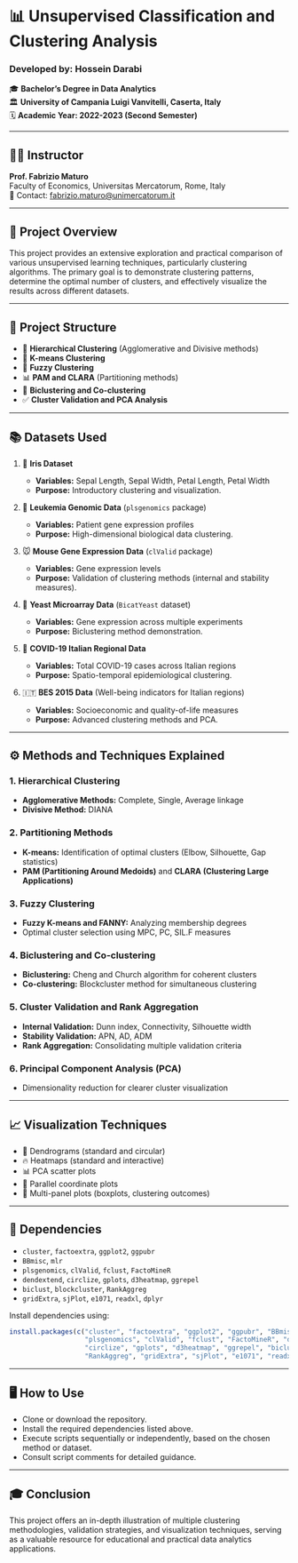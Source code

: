 # 📊 Unsupervised Classification and Clustering Analysis

### Developed by: Hossein Darabi  
🎓 **Bachelor’s Degree in Data Analytics**  
🏛️ **University of Campania Luigi Vanvitelli, Caserta, Italy**  
🗓️ **Academic Year: 2022-2023 (Second Semester)**

---

## 👨‍🏫 Instructor
**Prof. Fabrizio Maturo**  
Faculty of Economics, Universitas Mercatorum, Rome, Italy  
📧 Contact: [fabrizio.maturo@unimercatorum.it](mailto:fabrizio.maturo@unimercatorum.it)

---

## 🚀 Project Overview

This project provides an extensive exploration and practical comparison of various unsupervised learning techniques, particularly clustering algorithms. The primary goal is to demonstrate clustering patterns, determine the optimal number of clusters, and effectively visualize the results across different datasets.

---

## 📁 Project Structure

- 🌳 **Hierarchical Clustering** (Agglomerative and Divisive methods)
- 🎯 **K-means Clustering**
- 🔄 **Fuzzy Clustering**
- 📊 **PAM and CLARA** (Partitioning methods)
- 🧩 **Biclustering and Co-clustering**
- ✅ **Cluster Validation and PCA Analysis**

---

## 📚 Datasets Used

1. 🌸 **Iris Dataset**
   - **Variables:** Sepal Length, Sepal Width, Petal Length, Petal Width
   - **Purpose:** Introductory clustering and visualization.

2. 🧬 **Leukemia Genomic Data** (`plsgenomics` package)
   - **Variables:** Patient gene expression profiles
   - **Purpose:** High-dimensional biological data clustering.

3. 🐭 **Mouse Gene Expression Data** (`clValid` package)
   - **Variables:** Gene expression levels
   - **Purpose:** Validation of clustering methods (internal and stability measures).

4. 🍞 **Yeast Microarray Data** (`BicatYeast` dataset)
   - **Variables:** Gene expression across multiple experiments
   - **Purpose:** Biclustering method demonstration.

5. 🦠 **COVID-19 Italian Regional Data**
   - **Variables:** Total COVID-19 cases across Italian regions
   - **Purpose:** Spatio-temporal epidemiological clustering.

6. 🇮🇹 **BES 2015 Data** (Well-being indicators for Italian regions)
   - **Variables:** Socioeconomic and quality-of-life measures
   - **Purpose:** Advanced clustering methods and PCA.

---

## ⚙️ Methods and Techniques Explained

### 1. Hierarchical Clustering
- **Agglomerative Methods:** Complete, Single, Average linkage
- **Divisive Method:** DIANA

### 2. Partitioning Methods
- **K-means:** Identification of optimal clusters (Elbow, Silhouette, Gap statistics)
- **PAM (Partitioning Around Medoids)** and **CLARA (Clustering Large Applications)**

### 3. Fuzzy Clustering
- **Fuzzy K-means and FANNY:** Analyzing membership degrees
- Optimal cluster selection using MPC, PC, SIL.F measures

### 4. Biclustering and Co-clustering
- **Biclustering:** Cheng and Church algorithm for coherent clusters
- **Co-clustering:** Blockcluster method for simultaneous clustering

### 5. Cluster Validation and Rank Aggregation
- **Internal Validation:** Dunn index, Connectivity, Silhouette width
- **Stability Validation:** APN, AD, ADM
- **Rank Aggregation:** Consolidating multiple validation criteria

### 6. Principal Component Analysis (PCA)
- Dimensionality reduction for clearer cluster visualization

---

## 📈 Visualization Techniques

- 🌲 Dendrograms (standard and circular)
- 🔥 Heatmaps (standard and interactive)
- 📊 PCA scatter plots
- 📏 Parallel coordinate plots
- 📌 Multi-panel plots (boxplots, clustering outcomes)

---

## 📌 Dependencies

- `cluster`, `factoextra`, `ggplot2`, `ggpubr`
- `BBmisc`, `mlr`
- `plsgenomics`, `clValid`, `fclust`, `FactoMineR`
- `dendextend`, `circlize`, `gplots`, `d3heatmap`, `ggrepel`
- `biclust`, `blockcluster`, `RankAggreg`
- `gridExtra`, `sjPlot`, `e1071`, `readxl`, `dplyr`

Install dependencies using:
```r
install.packages(c("cluster", "factoextra", "ggplot2", "ggpubr", "BBmisc", "mlr",
                   "plsgenomics", "clValid", "fclust", "FactoMineR", "dendextend",
                   "circlize", "gplots", "d3heatmap", "ggrepel", "biclust", "blockcluster",
                   "RankAggreg", "gridExtra", "sjPlot", "e1071", "readxl", "dplyr"))
```

---

## 🖥️ How to Use
- Clone or download the repository.
- Install the required dependencies listed above.
- Execute scripts sequentially or independently, based on the chosen method or dataset.
- Consult script comments for detailed guidance.

---

## 🎓 Conclusion
This project offers an in-depth illustration of multiple clustering methodologies, validation strategies, and visualization techniques, serving as a valuable resource for educational and practical data analytics applications.


